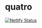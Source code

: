# quatro

[![Netlify Status](https://api.netlify.com/api/v1/badges/d2dca32b-e711-462f-a2c9-43e903f4dcbb/deploy-status)](https://app.netlify.com/sites/quat/deploys)
